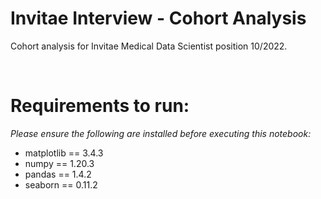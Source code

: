 # Invitae Interview - Cohort Analysis
Cohort analysis for Invitae Medical Data Scientist position 10/2022.

<br>

# Requirements to run:

*Please ensure the following are installed before executing this notebook:*

- matplotlib         == 3.4.3
- numpy              == 1.20.3
- pandas            == 1.4.2
- seaborn            == 0.11.2